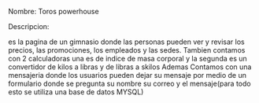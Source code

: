 Nombre: Toros powerhouse

Descripcion:

es la pagina de un gimnasio donde las personas pueden ver y revisar los precios, las promociones, los empleados y las sedes.
Tambien contamos con 2 calculadoras una es de indice de masa corporal y la segunda es un convertidor de kilos a libras y de libras a skilos
Ademas Contamos con una mensajeria donde los usuarios pueden dejar su mensaje por medio de un formulario donde se pregunta su nombre su correo y el mensaje(para todo esto se utiliza una base de datos MYSQL)


